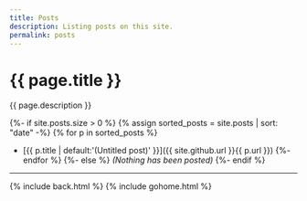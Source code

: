 ```yaml
---
title: Posts
description: Listing posts on this site.
permalink: posts
---
```


# {{ page.title }}

{{ page.description }}

{%- if site.posts.size > 0 %}
{% assign sorted_posts = site.posts | sort: "date" -%}
{% for p in sorted_posts %}
- [{{ p.title | default:'(Untitled post)' }}]({{ site.github.url }}{{ p.url }})
{%- endfor %}
{%- else %}
_(Nothing has been posted)_
{%- endif %}

---

{% include back.html %}
{% include gohome.html %}